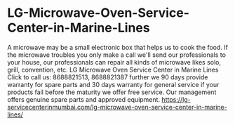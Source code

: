 # LG-Microwave-Oven-Service-Center-in-Marine-Lines
  A microwave may be a small electronic box that helps us to cook the food. If the microwave troubles you only make a call we'll send our professionals to your house, our professionals can repair all kinds of microwave likes solo, grill, convention, etc. LG Microwave Oven Service Center in Marine Lines Click to call us: 8688821513, 8688821387 further we 90 days provide warranty for spare parts and 30 days warranty for general service if your products fail before the maturity we offer free service. Our management offers genuine spare parts and approved equipment.  https://lg-servicecenterinmumbai.com/lg-microwave-oven-service-center-in-marine-lines/
